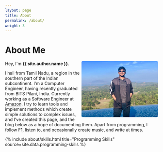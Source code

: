 ```yaml
---
layout: page
title: About
permalink: /about/
weight: 3
---
```


<div id="container" class="my-2">
    <h1 class="align-items-left"><b>About Me</b></h1>
    <img align="right" width="50%" style="border-radius: 2%" src="../assets/img/aboutProfile.jpeg" alt="{{ site.title }}" class="wow animated slideInRight" data-wow-delay=".25s">
</div>

Hey, I'm **{{ site.author.name }}**.<br>

I hail from Tamil Nadu, a region in the southern part of the Indian subcontinent. I'm a Computer Engineer, having 
recently graduated from BITS Pilani, India. Currently working as a Software Engineer at 
[Amazon](https://www.aboutamazon.com/). I try to learn tools and implement methods which create simple solutions to 
complex issues, and I've created this page, and the blog below as a hope of documenting them. Apart from programming, 
I follow F1, listen to, and occasionally create music, and write at times.

<div class="row">
{% include about/skills.html title="Programming Skills" source=site.data.programming-skills %}
</div>
